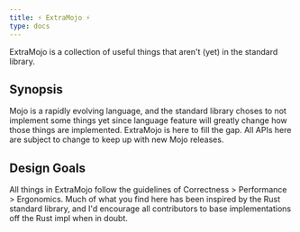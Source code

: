 ```yaml
---
title: ⚡ ExtraMojo ⚡
type: docs
---
```


ExtraMojo is a collection of useful things that aren't (yet) in the standard library.

## Synopsis

Mojo is a rapidly evolving language, and the standard library choses to not implement some things yet since language feature will greatly change how those things are implemented.
ExtraMojo is here to fill the gap.
All APIs here are subject to change to keep up with new Mojo releases.

## Design Goals

All things in ExtraMojo follow the guidelines of Correctness > Performance > Ergonomics.
Much of what you find here has been inspired by the Rust standard library, and I'd encourage all contributors to base implementations off the Rust impl when in doubt.
